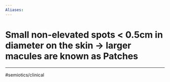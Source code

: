 ```yaml
---
Aliases:
---
```

# Small non-elevated spots < 0.5cm in diameter on the skin -> larger macules are known as Patches
---
#semiotics/clinical 
